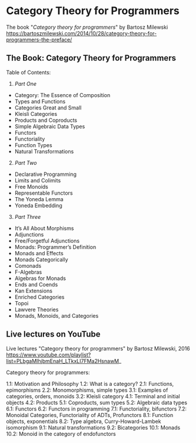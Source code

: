 # Category Theory for Programmers

The book "*Category theory for programmers*" by Bartosz Milewski
https://bartoszmilewski.com/2014/10/28/category-theory-for-programmers-the-preface/

## The Book: Category Theory for Programmers

Table of Contents:

1. *Part One*
  - Category: The Essence of Composition
  - Types and Functions
  - Categories Great and Small
  - Kleisli Categories
  - Products and Coproducts
  - Simple Algebraic Data Types
  - Functors
  - Functoriality
  - Function Types
  - Natural Transformations
2. *Part Two*
  - Declarative Programming
  - Limits and Colimits
  - Free Monoids
  - Representable Functors
  - The Yoneda Lemma
  - Yoneda Embedding
3. *Part Three*
  - It’s All About Morphisms
  - Adjunctions
  - Free/Forgetful Adjunctions
  - Monads: Programmer’s Definition
  - Monads and Effects
  - Monads Categorically
  - Comonads
  - F-Algebras
  - Algebras for Monads
  - Ends and Coends
  - Kan Extensions
  - Enriched Categories
  - Topoi
  - Lawvere Theories
  - Monads, Monoids, and Categories



## Live lectures on YouTube

Live lectures "Category theory for programmers" by Bartosz Milewski, 2016
https://www.youtube.com/playlist?list=PLbgaMIhjbmEnaH_LTkxLI7FMa2HsnawM_

Category theory for programmers:

1.1: Motivation and Philosophy
1.2: What is a category?
2.1: Functions, epimorphisms
2.2: Monomorphisms, simple types
3.1: Examples of categories, orders, monoids
3.2: Kleisli category
4.1: Terminal and initial objects
4.2: Products
5.1: Coproducts, sum types
5.2: Algebraic data types
6.1: Functors
6.2: Functors in programming
7.1: Functoriality, bifunctors
7.2: Monoidal Categories, Functoriality of ADTs, Profunctors
8.1: Function objects, exponentials
8.2: Type algebra, Curry-Howard-Lambek isomorphism
9.1: Natural transformations
9.2: Bicategories
10.1: Monads
10.2: Monoid in the category of endofunctors
